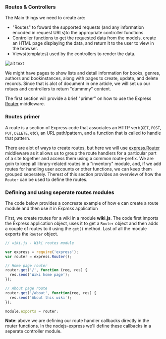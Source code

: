 ### Routes & Controllers

The Main things we need to create are:
- "Routes" to foward the supported requests (and any information encoded in request URLs)to the appropriate controller functions.
- Controller functions to get the requested data from the models, create an HTML page displaying the data, and return it to the user to view in the browser.
- Views(templates) used by the controllers to render the data.

![alt text](https://mdn.mozillademos.org/files/14456/MVC%20Express.png)

We might have pages to show lists and detail information for books, genres, authors and bookinstances, along with pages to create, update, and delete records. Since that is alot of document in one article, we will set up our rotues and controllers to return "dummmy" content.

The first section will provide a brief "primer" on how to use the Express [Router](http://expressjs.com/en/4x/api.html#router) middleware.

### Routes primer

A route is a section of Express code that associates an HTTP verb(`GET`, `POST`, `PUT`, `DELETE`, etc), an URL path/pattern, and a function that is called to handle that pattern.

There are alot of ways to create routes, but here we will use [express.Router](http://expressjs.com/en/guide/routing.html#express-router) middleware as it allows us to group the route handlers for a particular part of a site together and access them using a common route-prefix.  We are goin to keep all library-related routes in a "inventory" module, and, if we add routes for handling user accounts or other functions, we can keep them grouped seperately. Therest of this section provides an overview of how the `Router` can be used to define the routes.

### Defining and using seperate routes modules

The code below provides a concreate example of how e can create a route module and then use it in *Express* application

First, we create routes for a wiki in a module **wiki.js**. The code first imports the Express application object, uses it to get a `Router` object and then adds a couple of routes to it using the `get()` method. Last of all the module exports the `Router` object.

```javascript
// wiki.js - Wiki routes module

var express = require('express');
var router = express.Router();

// Home page router
router.get('/', function (req, res) {
  res.send('Wiki home page');
});

// About page route
router.get('/about', function(req, res) {
  res.send('About this wiki');
});

module.exports = router;
```

**Note**: above we are defining our route handler callbacks directly in the router functions. In the nodejs-express we'll define these callbacks in a seperate controller module.
